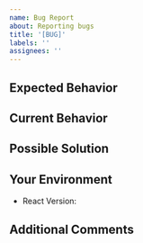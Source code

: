 ```yaml
---
name: Bug Report
about: Reporting bugs
title: '[BUG]'
labels: ''
assignees: ''
---
```


<!--- Provide a general summary of the issue in the Title above -->

## Expected Behavior

<!--- tell us what should happen -->

## Current Behavior

<!--- tell us what happens instead of the expected behavior -->

## Possible Solution

<!--- Not obligatory, but suggest a fix/reason for the bug, -->
<!--- or ideas how to implement the addition or change -->

## Your Environment

- React Version:

## Additional Comments

<!--- Include other comments about the bug you experienced -->

